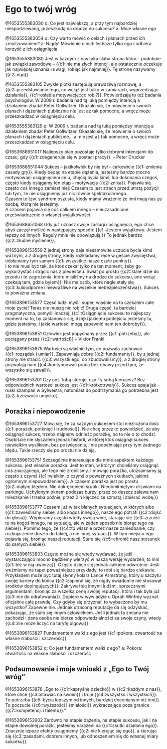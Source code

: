 # Ego to twój wróg

@1653555383030
q: Co jest największą, a przy tym najbardziej niespodziewaną, przeszkodą na drodze do sukcesu?
a: Moje własne ego

@1653555383054
q: Czy warto mówić o celach i planach przed ich zrealizowaniem?
a: Nigdy! Mówienie o nich łechcze tylko ego i odbiera korzyść z ich osiągnięcia.&nbsp;

@1653555383080
Jest w każdym z nas taka słaba strona która – podobnie jak związki zawodowe – {{c1::nie ma złych intencji, ale ostatecznie oczekuje jak najwięcej uznania i uwagi, robiąc jak najmniej}}. Tę stronę nazywamy {{c2::ego}}.

@1653555383105
Zwykłe plotki zastępują prawdziwą rozmowę, a {{c2::przedstawianie tego, co wciąż jest tylko w zamiarach, wyprzedzając działania}}, {{c1::osłabia motywację::co robi?}}.
Potwierdzają to też badania psychologów. W 2009 r. badania nad tą luką pomiędzy intencją a działaniem zbadał Peter Gollwitzer. Okazało się, że mówienie o swoich planach i dążeniach publicznie nie jest aż tak pomocne, a wręcz może przeszkadzać w osiągnięciu celu.

@1653555383129
q: W 2009 r. badania nad tą luką pomiędzy intencją a działaniem zbadał Peter Gollwitzer. Okazało się, że mówienie o swoich planach i dążeniach publicznie...
a: nie jest aż tak pomocne, a wręcz może przeszkadzać w osiągnięciu celu.

@1653688651017
Najlepszy plan pozostaje tylko dobrymi intencjami do czasu, gdy {{c1::zdegeneruje się w postaci pracy}}. – Peter Drucker

@1653688651044
Sukces – jakikolwiek by nie był – całkowicie {{c1::zmienia zasady gry}}. Kiedy będąc na etapie dążenia, jesteśmy bardzo mocno motywowani osiągnięciem celu, chęcią bycia kimś, lub dokonania czegoś, często kiedy osiągamy ten etap – motywacja {{c2::znika}}. Pojawia się często coś innego zamiast niej:
Czasem to jest strach przed utratą pozycji lub tym, że nie osiągniemy już nic równie spektakularnego.<br>
Czasem to tzw. syndrom oszusta, kiedy mamy wrażenie że inni mają nas za osobę, którą nie jesteśmy.<br>
A czasem pojawia się coś całkiem innego – nieuzasadnione przeświadczenie o własnej wyjątkowości.

@1653688651068
Gdy już uznasz swoje zasługi i osiągnięcia, ego chce abyś zaczął myśleć w następujący sposób: {{c1::Jestem wyjątkowy. Jestem lepszy od innych. Reguły mnie nie obowiązują.}} To jednak bardzo {{c2::złudne myślenie}}.

@1653896153559
Z jednej strony daje niesamowite uczucie bycia kimś ważnym, a z drugiej strony, kiedy rozkładamy ręce w geście zwycięstwa, odsłaniamy tym samym {{c1::wszystkie nasze czułe punkty}}.<br>
I to nie musi być tak, że ktoś czekał tylko na ten moment, żeby go wykorzystać i strącić nas z piedestału. Świat po prostu {{c2::stale idzie do przodu i te zagrożenia, które mijaliśmy na drodze do sukcesu, one wciąż czekają tam, gdzie byłem}}. Nie ma osób, które nagle stały się {{c3::kuloodporne i niewrażliwe na wszelkie niebezpieczeństwa}}. Sukces to poważna zmiana.

@1653896153577
Część ludzi myśli: super, właśnie na to czekałem całe moje życie! Teraz nie muszę nic robić! Druga część, ta bardziej pragmatyczna, pomyśli inaczej: {{c1::Osiągnięcie sukcesu to najlepszy moment na to, by zastanowić się, dzięki jakiemu podejściu jesteśmy tu, gdzie jesteśmy, i jakie wartości mogą zapewnić nam ten dobrobyt}}.

@1653896153651
Człowiek jest popychany przez {{c1::potrzeby}}, ale pociągany przez {{c2::wartości}} – Viktor Frankl

@1653896153675
Wartości są właśnie tym, co pozwala zachować {{c1::rozsądek i umiar}}. Zapewniają dobre {{c2::fundamenty}}, by z jednej strony nie stracić {{c3::wszystkiego, co zbudowaliśmy}}, a z drugiej strony pozwalają nam {{c4::kontynuować praca bez obawy przed tym, że wszystko się zawali}}.

@1653896153701
Czy coś Tobą steruje, czy Ty sobą kierujesz? Bez odpowiednich wartości sukces jest {{c1::krótkotrwały}}. Sukces upaja jak ruski szampan w Sylwestra, natomiast do podtrzymania go potrzebna jest {{c2::trzeźwość umysłu}}.

## Porażka i niepowodzenie

@1653896153727
Mówi się, że za każdym sukcesem stoi niezliczona ilość {{c1::porażek, potknięć i trudności}}. Nie chcę przez to powiedzieć, że aby osiągnąć sukces, trzeba najpierw odnieść porażkę, bo to nie o to chodzi. Osobiście nie słyszałem jednak historii, w której ktoś osiągnął sukces niewielkim wysiłkiem, bez poświęcenia, i nie popełniając przy tym żadnego błędu. Takie rzeczy się po prostu nie dzieją.

@1653896153751
Szczególnie interesujące dla mnie aspektem każdego sukcesu, jest właśnie porażka. Jest to stan, w którym chcieliśmy osiągnąć coś znaczącego, ale tego nie zrobiliśmy. I mówiąc porażka, utożsamiamy ją często z czymś {{c1::wielkim, z czymś o poważnych skutkach, jakimś ogromnym niepowodzeniem}}. A czasem porażka jest po prostu {{c2::małym błędem. Nie dokręceniem śrubki. Niedomkniętymi drzwiami na parkingu. Uchylonym oknem podczas burzy, przez co deszcz zalewa nam mieszkanie i trzeba później przez 2 h klęczeć ze szmatą i zbierać wodę.}}

@1653896153777
Czasem już w tak błahych sytuacjach, w których albo {{c1::zawiedliśmy siebie, albo kogoś innego}}, nasze ego potrafi {{c2::dojść do głosu}}. Wypieramy często wtedy swoją winę, starając się {{c3::zrzucić to na kogoś innego, na sytuację, ale w żaden sposób nie biorąc tego na siebie}}. Pomimo tego, że {{c4::to właśnie przez nasze zaniedbanie, czy rozkojarzenie doszło do takiej, a nie innej sytuacji}}. W tym miejscu ego pojawia się, broniąc naszej reputacji. Stara się {{c5::chronić nasz stosunek do samych siebie}}.

@1653896153803
Często możne się wtedy wydawać, że jeśli wystarczająco mocno będziemy wierzyć w naszą wersję wydarzeń, to inni {{c1::też w nią uwierzą}}. Często dzieje się jednak całkiem odwrotnie. Jeśli weźmiemy na tapet poważniejsze przykłady, to robi się bardzo ciekawie. Przykładem może być tutaj słynny kolarz Lance Armstrong, który u szczytu swojej kariery do końca {{c2::zapierał się, że nigdy świadomie nie stosował środków dopingujących}}. Zakrywał się innymi ludźmi, sprzecznymi argumentami, broniąc za wszelką cenę swojej reputacji, która i tak była już {{c3::nie do odratowania}}. Dopiero w wywiadzie u Oprah Winfrey wyznał oficjalnie całą prawdę. Czy gdyby się przyznał, to wybaczono by mu wszystko? Zapewne nie. Jednak utraconą reputację da się odzyskać, pokazując, że stało się innym człowiekiem. Jeśli jednak ta zmiana nie zachodzi i dana osoba nie bierze odpowiedzialności za swoje czyny, wtedy {{c4::nie może liczyć na taryfę ulgową}}.

@1653896153827
Fundamentem walki z ego jest {{c1::pokora: otwartość na własne słabości i szczerość}}.

@1653896153852
q: Co jest fundamentem walki z ego?
a: Pokora: otwartość na własne słabości i szczerość

## Podsumowanie i moje wnioski z „Ego to Twój wróg”

@1653896153878
„Ego to {{c1::kapryśne dziecko}} w {{c2::każdym z nas}}, które chce {{c3::stawiać na swoim}} i truje {{c4::wszystko i wszystkich}}. To potrzeba {{c5::bycia lepszym od innych, bardziej docenianym niż inni}}. To poczucie {{c6::wyższości i śmiałości}} wykraczające poza granice {{c7::kompetencji i talentu}}.”

@1653896153902
Zarówno na etapie dążenia, na etapie sukcesu, jak i na etapie dowolnej porażki, jesteśmy narażeni na {{c1::skutki działania ego}}. Znacznie lepsze efekty osiągniemy {{c2::nie kierując się ego}}, a kierując się {{c3::zasadami, dobrem innych, lub odnoszeniem się do własnej miary sukcesu}}.





